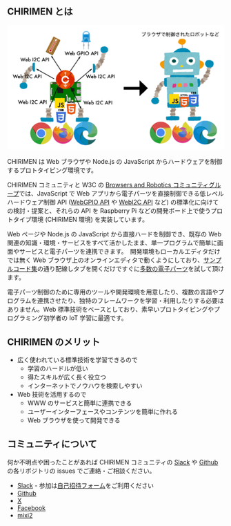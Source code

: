 ## CHIRIMEN とは

![CHIRIMEN_pf](CHIRIMEN_pf.png)

CHIRIMEN は Web ブラウザや Node.js の JavaScript からハードウェアを制御するプロトタイピング環境です。

CHIRIMEN コミュニティと W3C の [Browsers and Robotics コミュニティグループ](https://www.w3.org/community/browserobo/)では、JavaScript で Web アプリから電子パーツを直接制御できる低レベルハードウェア制御 API ([WebGPIO API](http://browserobo.github.io/WebGPIO) や [WebI2C API](http://browserobo.github.io/WebI2C) など) の標準化に向けての検討・提案と、それらの API を Raspberry Pi などの開発ボード上で使うプロトタイプ環境 (CHIRIMEN 環境) を実装しています。

Web ページや Node.js の JavaScript から直接ハードを制御でき、既存の Web 関連の知識・環境・サービスをすべて活かしたまま、単一プログラムで簡単に画面やサービスと電子パーツを連携できます。　開発環境もローカルエディタだけでは無く Web ブラウザ上のオンラインエディタで動くようにしており、[サンプルコード集](https://chirimen.org/chirimen/gc/top/examples/)の通り配線しタブを開くだけですぐに[多数の電子パーツ](partslist)を試して頂けます。

電子パーツ制御のために専用のツールや開発環境を用意したり、複数の言語やプログラムを連携させたり、独特のフレームワークを学習・利用したりする必要はありません。Web 標準技術をベースとしており、素早いプロトタイピングやプログラミング初学者の IoT 学習に最適です。

## CHIRIMEN のメリット

- 広く使われている標準技術を学習できるので
  - 学習のハードルが低い
  - 得たスキルが広く長く役立つ
  - インターネットでノウハウを検索しやすい
- Web 技術を活用するので
  - WWW のサービスと簡単に連携できる
  - ユーザーインターフェースやコンテンツを簡単に作れる
  - Web ブラウザを使って開発できる

## コミュニティについて

何か不明点や困ったことがあれば CHIRIMEN コミュニティの [Slack](http://chirimen-oh.slack.com/) や [Github](https://github.com/chirimen-oh/) の各リポジトリの issues でご連絡・ご相談ください。

- [Slack](http://chirimen-oh.slack.com/) - 参加は[自己招待フォーム](https://docs.google.com/forms/d/e/1FAIpQLScyfyFZbe7uZbQQzSQq78tRqtRKWXvmDRR_dO39wtzYIQFV5g/viewform)をご利用ください
- [Github](https://github.com/chirimen-oh/)
- [X](https://x.com/chirimen_oh)
- [Facebook](https://www.facebook.com/groups/chirimen/)
- [mixi2](https://mixi.social/invitations/@CHIRIMEN/BFvZPKEBjfQyWasmtP8igu)
